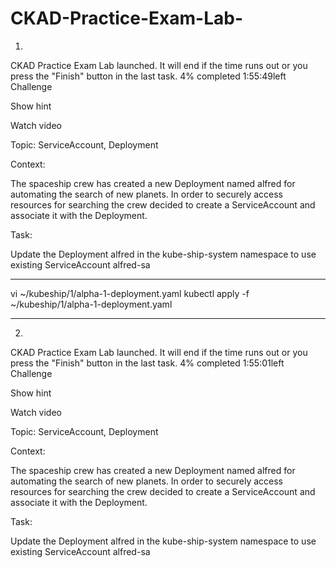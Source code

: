 # CKAD-Practice-Exam-Lab-
1. 

CKAD Practice Exam
Lab launched. It will end if the time runs out or you press the "Finish" button in the last task.
4%
completed
1:55:49left
Challenge

Show hint

Watch video

Topic: ServiceAccount, Deployment

Context:

The spaceship crew has created a new Deployment named alfred for automating the search of new planets. In order to securely access resources for searching the crew decided to create a ServiceAccount and associate it with the Deployment.

Task:

Update the Deployment alfred in the kube-ship-system namespace to use existing ServiceAccount alfred-sa



--------------------------------------------------------------


vi ~/kubeship/1/alpha-1-deployment.yaml 
kubectl apply -f ~/kubeship/1/alpha-1-deployment.yaml
 
--------------------------------------------------------------

2. 


CKAD Practice Exam
Lab launched. It will end if the time runs out or you press the "Finish" button in the last task.
4%
completed
1:55:01left
Challenge

Show hint

Watch video

Topic: ServiceAccount, Deployment

Context:

The spaceship crew has created a new Deployment named alfred for automating the search of new planets. In order to securely access resources for searching the crew decided to create a ServiceAccount and associate it with the Deployment.

Task:

Update the Deployment alfred in the kube-ship-system namespace to use existing ServiceAccount alfred-sa










